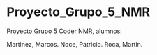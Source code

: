 # Proyecto_Grupo_5_NMR
Proyecto Grupo 5 Coder NMR, alumnos:

Martinez, Marcos.
Noce, Patricio.
Roca, Martin.



